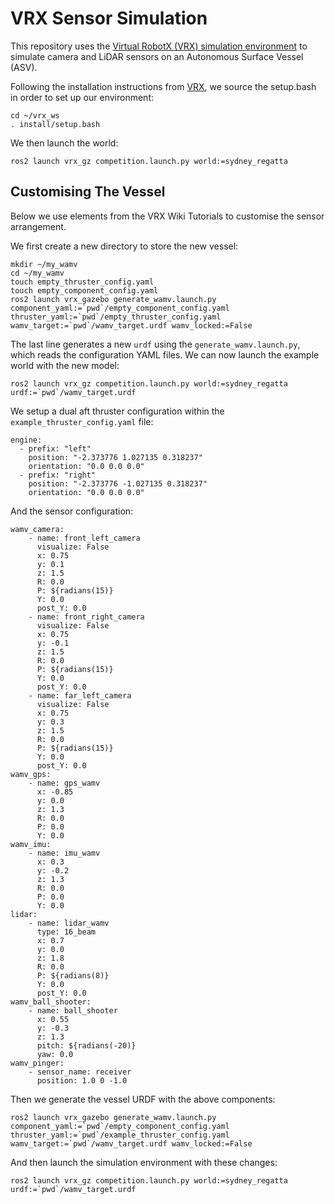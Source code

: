 # VRX Sensor Simulation
This repository uses the [Virtual RobotX (VRX) simulation environment](https://github.com/osrf/vrx) to simulate camera and LiDAR sensors on an Autonomous Surface Vessel (ASV).

Following the installation instructions from [VRX](https://github.com/osrf/vrx/wiki/installation_tutorial), we source the setup.bash in order to set up our environment:

```
cd ~/vrx_ws
. install/setup.bash
```
We then launch the world:

```
ros2 launch vrx_gz competition.launch.py world:=sydney_regatta
```

## Customising The Vessel
Below we use elements from the VRX Wiki Tutorials to customise the sensor arrangement. 

We first create a new directory to store the new vessel:

```
mkdir ~/my_wamv
cd ~/my_wamv
touch empty_thruster_config.yaml
touch empty_component_config.yaml
ros2 launch vrx_gazebo generate_wamv.launch.py component_yaml:=`pwd`/empty_component_config.yaml thruster_yaml:=`pwd`/empty_thruster_config.yaml wamv_target:=`pwd`/wamv_target.urdf wamv_locked:=False
```

The last line generates a new `urdf` using the `generate_wamv.launch.py`, which reads the configuration YAML files. We can now launch the example world with the new model:

```
ros2 launch vrx_gz competition.launch.py world:=sydney_regatta urdf:=`pwd`/wamv_target.urdf
```

We setup a dual aft thruster configuration within the `example_thruster_config.yaml` file:
```
engine:
  - prefix: "left"
    position: "-2.373776 1.027135 0.318237"
    orientation: "0.0 0.0 0.0"
  - prefix: "right"
    position: "-2.373776 -1.027135 0.318237"
    orientation: "0.0 0.0 0.0"

```

And the sensor configuration:

```
wamv_camera:
    - name: front_left_camera
      visualize: False
      x: 0.75
      y: 0.1
      z: 1.5
      R: 0.0
      P: ${radians(15)}
      Y: 0.0
      post_Y: 0.0
    - name: front_right_camera
      visualize: False
      x: 0.75
      y: -0.1
      z: 1.5
      R: 0.0
      P: ${radians(15)}
      Y: 0.0
      post_Y: 0.0
    - name: far_left_camera
      visualize: False
      x: 0.75
      y: 0.3
      z: 1.5
      R: 0.0
      P: ${radians(15)}
      Y: 0.0
      post_Y: 0.0
wamv_gps:
    - name: gps_wamv
      x: -0.85
      y: 0.0
      z: 1.3
      R: 0.0
      P: 0.0
      Y: 0.0
wamv_imu:
    - name: imu_wamv
      x: 0.3
      y: -0.2
      z: 1.3
      R: 0.0
      P: 0.0
      Y: 0.0
lidar:
    - name: lidar_wamv
      type: 16_beam
      x: 0.7
      y: 0.0
      z: 1.8
      R: 0.0
      P: ${radians(8)}
      Y: 0.0
      post_Y: 0.0
wamv_ball_shooter:
    - name: ball_shooter
      x: 0.55 
      y: -0.3 
      z: 1.3
      pitch: ${radians(-20)}
      yaw: 0.0
wamv_pinger:
    - sensor_name: receiver
      position: 1.0 0 -1.0
```


Then we generate the vessel URDF with the above components:

```
ros2 launch vrx_gazebo generate_wamv.launch.py component_yaml:=`pwd`/empty_component_config.yaml thruster_yaml:=`pwd`/example_thruster_config.yaml wamv_target:=`pwd`/wamv_target.urdf wamv_locked:=False
```
And then launch the simulation environment with these changes:
```
ros2 launch vrx_gz competition.launch.py world:=sydney_regatta urdf:=`pwd`/wamv_target.urdf
```
